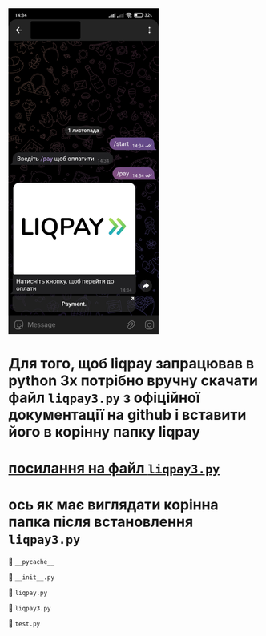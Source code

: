 <img src="a_1.jpg" width="300">

# Для того, щоб liqpay запрацював в python 3x потрібно вручну скачати файл `liqpay3.py` з офіційної документації на github і вставити його в корінну папку liqpay
# [посилання на файл `liqpay3.py`](https://github.com/liqpay/sdk-python/blob/master/liqpay/liqpay3.py)

# ось як має виглядати корінна папка після встановлення `liqpay3.py`

📁  `__pycache__`

🐍 `__init__.py`

🐍 `liqpay.py`

🐍 `liqpay3.py`

🐍 `test.py`